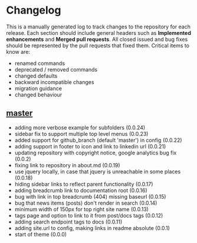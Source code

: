 # Changelog

This is a manually generated log to track changes to the repository for each release. 
Each section should include general headers such as **Implemented enhancements** 
and **Merged pull requests**. All closed issued and bug fixes should be 
represented by the pull requests that fixed them.
Critical items to know are:

 - renamed commands
 - deprecated / removed commands
 - changed defaults
 - backward incompatible changes
 - migration guidance
 - changed behaviour

## [master](https://github.com/vsoch/docsy-jekyll/tree/master)
 - adding more verbose example for subfolders (0.0.24)
 - sidebar fix to support multiple top level menus (0.0.23)
 - added support for github_branch (default 'master') in config (0.0.22)
 - adding support in footer to icon and link to linkedin url (0.0.21)
 - updating repository with copyright notice, google analytics bug fix (0.0.2)
 - fixing link to repository in about.md (0.0.19)
 - use jquery locally, in case that jquery is unreachable in some places (0.0.18)
 - hiding sidebar links to reflect parent functionality (0.0.17)
 - adding breadcrumb link to documentation root (0.0.16)
 - bug with link in top breadcrumb (404) missing baseurl (0.0.15)
 - bug that news items (posts) don't render in search (0.0.14)
 - minimum width of 150px for top right site name (0.0.13)
 - tags page and option to link to it from post/docs tags (0.0.12)
 - adding search endpoint tags to docs (0.0.11)
 - adding site.url to config, making links in readme absolute (0.0.1)
 - start of theme  (0.0.0)
